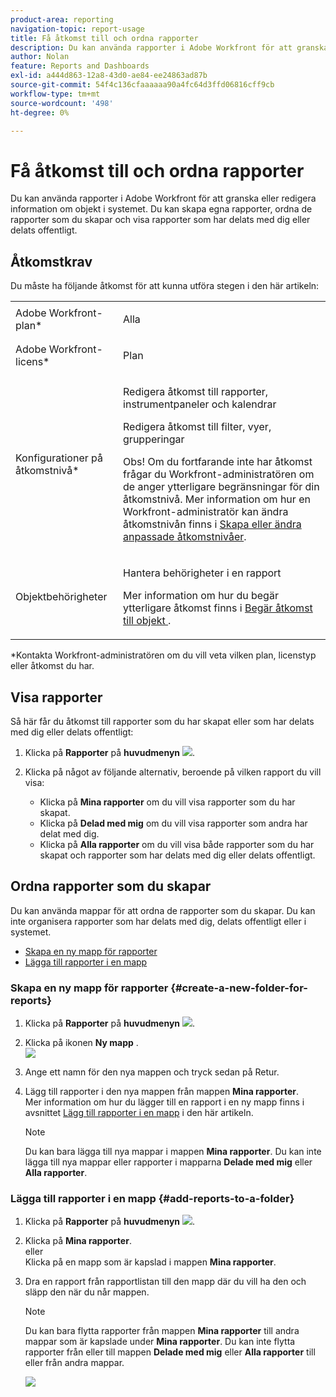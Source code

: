 ```yaml
---
product-area: reporting
navigation-topic: report-usage
title: Få åtkomst till och ordna rapporter
description: Du kan använda rapporter i Adobe Workfront för att granska eller redigera information om objekt i systemet. Du kan skapa egna rapporter, ordna de rapporter som du skapar och visa rapporter som har delats med dig eller delats offentligt.
author: Nolan
feature: Reports and Dashboards
exl-id: a444d863-12a8-43d0-ae84-ee24863ad87b
source-git-commit: 54f4c136cfaaaaaa90a4fc64d3ffd06816cff9cb
workflow-type: tm+mt
source-wordcount: '498'
ht-degree: 0%

---
```


# Få åtkomst till och ordna rapporter

Du kan använda rapporter i Adobe Workfront för att granska eller redigera information om objekt i systemet. Du kan skapa egna rapporter, ordna de rapporter som du skapar och visa rapporter som har delats med dig eller delats offentligt.

## Åtkomstkrav

Du måste ha följande åtkomst för att kunna utföra stegen i den här artikeln:

<table style="table-layout:auto"> 
 <col> 
 <col> 
 <tbody> 
  <tr> 
   <td role="rowheader">Adobe Workfront-plan*</td> 
   <td> <p>Alla</p> </td> 
  </tr> 
  <tr> 
   <td role="rowheader">Adobe Workfront-licens*</td> 
   <td> <p>Plan </p> </td> 
  </tr> 
  <tr> 
   <td role="rowheader">Konfigurationer på åtkomstnivå*</td> 
   <td> <p>Redigera åtkomst till rapporter, instrumentpaneler och kalendrar</p> <p>Redigera åtkomst till filter, vyer, grupperingar</p> <p>Obs! Om du fortfarande inte har åtkomst frågar du Workfront-administratören om de anger ytterligare begränsningar för din åtkomstnivå. Mer information om hur en Workfront-administratör kan ändra åtkomstnivån finns i <a href="../../../administration-and-setup/add-users/configure-and-grant-access/create-modify-access-levels.md" class="MCXref xref">Skapa eller ändra anpassade åtkomstnivåer</a>.</p> </td> 
  </tr> 
  <tr> 
   <td role="rowheader">Objektbehörigheter</td> 
   <td> <p>Hantera behörigheter i en rapport</p> <p>Mer information om hur du begär ytterligare åtkomst finns i <a href="../../../workfront-basics/grant-and-request-access-to-objects/request-access.md" class="MCXref xref">Begär åtkomst till objekt </a>.</p> </td> 
  </tr> 
 </tbody> 
</table>

&#42;Kontakta Workfront-administratören om du vill veta vilken plan, licenstyp eller åtkomst du har.

## Visa rapporter

Så här får du åtkomst till rapporter som du har skapat eller som har delats med dig eller delats offentligt:

1. Klicka på **Rapporter** på **huvudmenyn** ![](assets/main-menu-icon.png).

1. Klicka på något av följande alternativ, beroende på vilken rapport du vill visa:

   * Klicka på **Mina rapporter** om du vill visa rapporter som du har skapat.
   * Klicka på **Delad med mig** om du vill visa rapporter som andra har delat med dig.
   * Klicka på **Alla rapporter** om du vill visa både rapporter som du har skapat och rapporter som har delats med dig eller delats offentligt.

## Ordna rapporter som du skapar

Du kan använda mappar för att ordna de rapporter som du skapar. Du kan inte organisera rapporter som har delats med dig, delats offentligt eller i systemet.

* [Skapa en ny mapp för rapporter](#create-a-new-folder-for-reports)
* [Lägga till rapporter i en mapp](#add-reports-to-a-folder)

### Skapa en ny mapp för rapporter {#create-a-new-folder-for-reports}

1. Klicka på **Rapporter** på **huvudmenyn** ![](assets/main-menu-icon.png).

1. Klicka på ikonen **Ny mapp** .\
   ![](assets/nwe-new-folder-350x346.png)

1. Ange ett namn för den nya mappen och tryck sedan på Retur.
1. Lägg till rapporter i den nya mappen från mappen **Mina rapporter**.\
   Mer information om hur du lägger till en rapport i en ny mapp finns i avsnittet [Lägg till rapporter i en mapp](#add-reports-to-a-folder) i den här artikeln.

   >[!NOTE]
   >
   >Du kan bara lägga till nya mappar i mappen **Mina rapporter**. Du kan inte lägga till nya mappar eller rapporter i mapparna **Delade med mig** eller **Alla rapporter**.

### Lägga till rapporter i en mapp {#add-reports-to-a-folder}

1. Klicka på **Rapporter** på **huvudmenyn** ![](assets/main-menu-icon.png).

1. Klicka på **Mina rapporter**.\
   eller\
   Klicka på en mapp som är kapslad i mappen **Mina rapporter**.

1. Dra en rapport från rapportlistan till den mapp där du vill ha den och släpp den när du når mappen.

   >[!NOTE]
   >
   >Du kan bara flytta rapporter från mappen **Mina rapporter** till andra mappar som är kapslade under **Mina rapporter**. Du kan inte flytta rapporter från eller till mappen **Delade med mig** eller **Alla rapporter** till eller från andra mappar.

   ![](assets/nwe-drag-report-to-folder-350x292.png)
